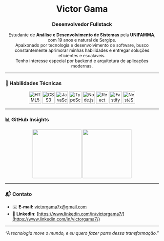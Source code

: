 <h1 align="center">Victor Gama</h1>
<h3 align="center">Desenvolvedor Fullstack</h3>

<p align="center">
  Estudante de <strong>Análise e Desenvolvimento de Sistemas</strong> pela <strong>UNIFAMMA</strong>, com 19 anos e natural de Sergipe.<br/>
  Apaixonado por tecnologia e desenvolvimento de software, busco constantemente aprimorar minhas habilidades e entregar soluções eficientes e escaláveis.<br/>
  Tenho interesse especial por backend e arquitetura de aplicações modernas.
</p>

---

### 💼 Habilidades Técnicas

<div align="center">
  <img alt="HTML5" title="HTML5" height="40" src="https://cdn.jsdelivr.net/gh/devicons/devicon@latest/icons/html5/html5-original.svg"/>  
  <img alt="CSS3" title="CSS3" height="40" src="https://cdn.jsdelivr.net/gh/devicons/devicon@latest/icons/css3/css3-original.svg" />
  <img alt="JavaScript" title="JavaScript" height="40" src="https://cdn.jsdelivr.net/gh/devicons/devicon@latest/icons/javascript/javascript-original.svg"/>
  <img alt="TypeScript" title="TypeScript" height="40" src="https://cdn.jsdelivr.net/gh/devicons/devicon@latest/icons/typescript/typescript-original.svg"/>
  <img alt="Node.js" title="Node.js" height="40" src="https://cdn.jsdelivr.net/gh/devicons/devicon@latest/icons/nodejs/nodejs-original.svg"/>
  <img alt="React" title="React" height="40" src="https://cdn.jsdelivr.net/gh/devicons/devicon@latest/icons/react/react-original.svg"/>
  <img alt="Fastify" title="Fastify" height="40" src="https://cdn.jsdelivr.net/gh/devicons/devicon@latest/icons/fastify/fastify-plain.svg"/>
  <img alt="NestJS" title="NestJS" height="40" src="https://cdn.jsdelivr.net/gh/devicons/devicon@latest/icons/nestjs/nestjs-original.svg"/>
</div>

---

### 📊 GitHub Insights

<div align="center">
  <img height="160em" src="https://github-readme-stats.vercel.app/api?username=victorgama7x&show_icons=true&theme=gruvbox&include_all_commits=true&hide_title=true"/>
  <img height="160em" src="https://github-readme-stats.vercel.app/api/top-langs/?username=victorgama7x&layout=compact&theme=gruvbox"/>
</div>

---

### 📬 Contato

- ✉️ **E-mail:** victorgama7x@gmail.com  
- 🔗 **LinkedIn:** [https://www.linkedin.com/in/victorgama7/](https://www.linkedin.com/in/victorgama7/)  

---

<p align="center"><em>“A tecnologia move o mundo, e eu quero fazer parte dessa transformação.”</em></p>
